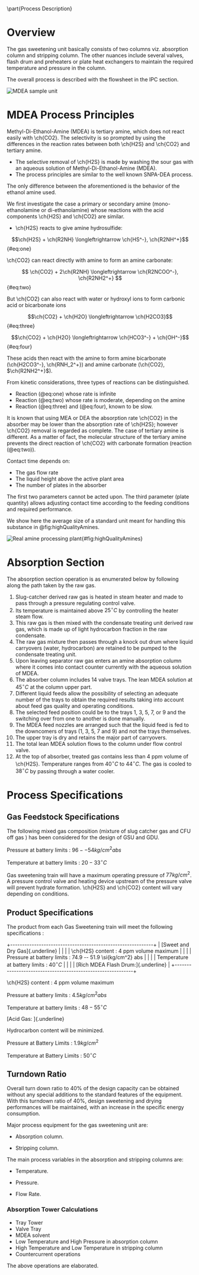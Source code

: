 \part{Process Description}

# Overview
The gas sweetening unit basically consists of two columns viz. absorption
column and stripping column. The other nuances include several valves,
flash drum and preheaters or plate heat exchangers to maintain the
required temperature and pressure in the column.

The overall process is described with the flowsheet in the IPC section.


![MDEA sample unit](img/mdeaTower.png)

# MDEA Process Principles

Methyl-Di-Ethanol-Amine (MDEA) is tertiary amine, which does not
react easily with \ch{CO2}. The selectivity is so prompted by using the
differences in the reaction rates between both \ch{H2S} and \ch{CO2} and
tertiary amine.

-   The selective removal of \ch{H2S} is made by washing the sour gas with an
aqueous solution of Methyl-Di-Ethanol-Amine (MDEA).
- The process principles are similar to the well known SNPA-DEA process.


The only difference between the aforementioned is the behavior of the ethanol amine used.


We first investigate the case a primary or secondary amine (mono-ethanolamine or
di-ethanolamine) whose reactions with the acid components \ch{H2S} and
\ch{CO2} are similar.

-   \ch{H2S} reacts to give amine hydrosulfide:

$$\ch{H2S} + \ch{R2NH} \longleftrightarrow \ch{HS^-}, \ch{R2NH^+}$${#eq:one}

\ch{CO2} can react directly with amine to form an amine carbonate:

$$ \ch{CO2} + 2\ch{R2NH} \longleftrightarrow \ch{R2NCOO^-}, \ch{R2NH2^+} $${#eq:two}

But \ch{CO2} can also react with water or hydroxyl ions to form carbonic
acid or bicarbonate ions

$$\ch{CO2} + \ch{H2O} \longleftrightarrow \ch{H2CO3}$${#eq:three}

$$\ch{CO2} + \ch{H2O} \longleftrightarrow \ch{HCO3^-} + \ch{OH^-}$${#eq:four}

These acids then react with the amine to form amine bicarbonate (\ch{H2CO3^-},
\ch{RNH_2^+}) and amine carbonate (\ch{CO2}, $\ch{R2NH2^+}$).

From kinetic considerations, three
types of reactions can be distinguished.

* Reaction (@eq:one) whose rate is infinite
* Reaction (@eq:two) whose rate is moderate, depending on the amine
* Reaction (@eq:three) and (@eq:four), known to be slow.

It is known that using MEA or DEA the absorption rate \ch{CO2} in the
absorber may be lower than the absorption rate of \ch{H2S}; however \ch{CO2}
removal is regarded as complete. The case of tertiary amine is
different. As a matter of fact, the molecular structure of the tertiary
amine prevents the direct reaction of \ch{CO2} with carbonate formation
(reaction (@eq:two)).

Contact time depends on:

* The gas flow rate
* The liquid height above the active plant area
* The number of plates in the absorber

The first two parameters cannot be acted upon. The third parameter
(plate quantity) allows adjusting contact time according to the feeding
conditions and required performance.

We show here the average size of a standard unit meant for handling this
substance in @fig:highQualityAmines.

![Real amine processing plant](img/highQualityAmines.png){#fig:highQualityAmines}

# Absorption Section

The absorption section operation is as enumerated below by following along the path taken by the raw gas.

1.  Slug-catcher derived raw gas is heated in steam heater and made to pass through a pressure regulating control valve.
2.  Its temperature is maintained above $25^{\circ}C$ by controlling the heater
steam flow. 
3.  This raw gas is then mixed with the condensate
treating unit derived raw gas, which is made up of light
hydrocarbon fraction in the raw condensate. 
4.  The raw gas mixture then passes through a knock out drum where liquid carryovers (water, hydrocarbon) are retained to be pumped to the condensate treating
unit.
5.  Upon leaving separator raw gas enters an amine absorption column
where it comes into contact counter currently with the aqueous
solution of MDEA.
6.  The absorber column includes 14 valve trays. The
lean MDEA solution at $45^{\circ}C$ at the column upper part.
7.  Different liquid feeds allow the possibility of selecting an adequate
number of the trays to obtain the required results taking into
account about feed gas quality and operating conditions. 
8. The selected feed position could be to the trays 1, 3, 5, 7, or 9 and
the switching over from one to another is done manually.
9. The MDEA feed nozzles are arranged such that the liquid feed is fed
to the downcomers of trays (1, 3, 5, 7 and 9) and not the trays
themselves. 
10. The upper tray is dry and retains the major part of
carryovers. 
11. The total lean MDEA solution flows to the column under
flow control valve. 
12.  At the top of absorber, treated gas contains
less than 4 ppm volume of \ch{H2S}. Temperature ranges from $40^{\circ}C$ to
$44^{\circ}C$. The gas is cooled to $38^{\circ}C$ by passing through a water cooler.

# Process Specifications

## Gas Feedstock Specifications

The following mixed gas composition (mixture of slug catcher gas and CFU
off gas ) has been considered for the design of GSU and GDU.

Pressure at battery limits : $96 -- 54 \si{kg/cm^2} abs$

Temperature at battery limits : $20-33^{\circ}C$

Gas sweetening train will have a maximum operating pressure of $77
\si{kg/cm^2}$. A pressure control valve and heating device upstream of the
pressure valve will prevent hydrate formation. \ch{H2S} and \ch{CO2} content will
vary depending on conditions.

## Product Specifications

The product from each Gas Sweetening train will meet the following
specifications :

+------------------------------------------------------------+
| [Sweet and Dry Gas]{.underline}                            |
|                                                            |
| \ch{H2S} content : 4 ppm volume maximum                    |
|                                                            |
| Pressure at battery limits : 74.9 -- 51.9 \si{kg/cm^2} abs |
|                                                            |
| Temperature at battery limits : $40^{\circ}C$              |
|                                                            |
| [Rich MDEA Flash Drum:]{.underline}                        |
+------------------------------------------------------------+

\ch{H2S} content : $4$ ppm volume maximum

Pressure at battery limits : $4.5 \si{kg/cm^2} abs$

Temperature at battery limits : $48-55^{\circ}C$

[Acid Gas: ]{.underline}

Hydrocarbon content will be minimized.

Pressure at Battery Limits : $1.9 \si{kg/cm^2}$

Temperature at Battery Limits : $50^{\circ}C$

## Turndown Ratio

Overall turn down ratio to 40\% of the design capacity can be obtained
without any special additions to the standard features of the equipment.
With this turndown ratio of 40\%, design sweetening and drying
performances will be maintained, with an increase in the specific energy
consumption.

Major process equipment for the gas sweetening unit are:

-   Absorption column.

-   Stripping column.

The main process variables in the absorption and stripping columns are:

-   Temperature.

-   Pressure.

-   Flow Rate.

### Absorption Tower Calculations

* Tray Tower
* Valve Tray
* MDEA solvent
* Low Temperature and High Pressure in absorption column
* High Temperature and Low Temperature in stripping column
* Countercurrent operations

The above operations are elaborated.

